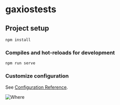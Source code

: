 # gaxiostests

## Project setup
```
npm install
```

### Compiles and hot-reloads for development
```
npm run serve
```

### Customize configuration
See [Configuration Reference](https://cli.vuejs.org/config/).

![Where](https://raw.githubusercontent.com/grooving/api-tester/master/where%20to%20change%20url.jpg)


